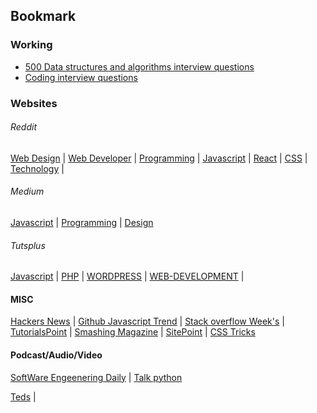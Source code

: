 ## Bookmark

### Working
* [500 Data structures and algorithms interview questions](https://techiedelight.quora.com/500-Data-structures-and-algorithms-interview-questions-and-their-solutions)
* [Coding interview questions](https://github.com/jwasham/coding-interview-university)

### Websites

###### Reddit
[Web Design](https://www.reddit.com/r/web_design/) | [Web Developer](https://www.reddit.com/r/webdev/) | [Programming](https://www.reddit.com/r/programming/) | [Javascript](https://www.reddit.com/r/javascript/) | [React](https://www.reddit.com/r/reactjs/) | [CSS](https://www.reddit.com/r/css/) | [Technology](https://www.reddit.com/r/technology/) |

###### Medium
[Javascript](https://medium.com/tag/javascript) | [Programming](https://medium.com/tag/programming) | [Design](https://medium.com/web-design)

###### Tutsplus
[Javascript](https://code.tutsplus.com/categories/javascript) | [PHP](https://code.tutsplus.com/categories/php) | [WORDPRESS](https://code.tutsplus.com/categories/wordpress) | [WEB-DEVELOPMENT](https://code.tutsplus.com/categories/web-development) | 

#### MISC
[Hackers News](http://hckrnews.com/) | [Github Javascript Trend](https://github.com/trending/javascript) | [Stack overflow Week's](http://stackoverflow.com/?tab=week) | [TutorialsPoint](https://www.tutorialspoint.com/tutorialslibrary.htm) | [Smashing Magazine](https://www.smashingmagazine.com/) | [SitePoint](https://www.sitepoint.com/) | [CSS Tricks](https://css-tricks.com/)


#### Podcast/Audio/Video
[SoftWare Engeenering Daily](https://softwareengineeringdaily.com/) | [Talk python](https://talkpython.fm/)

[Teds](https://www.youtube.com/user/TEDtalksDirector/videos) | 
